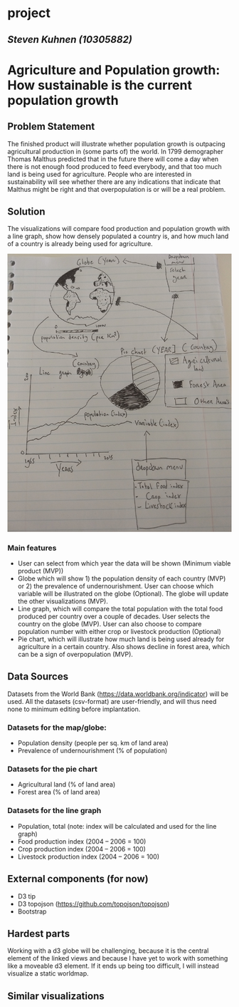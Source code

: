 # project
## *Steven Kuhnen (10305882)*
# **Agriculture and Population growth: How sustainable is the current population growth**

## Problem Statement
The finished product will illustrate whether population growth is outpacing agricultural production in (some parts of) the world. In 1799 demographer Thomas Malthus predicted that in the future there will come a day when there is not enough food produced to feed everybody, and that too much land is being used for agriculture. People who are interested in sustainability will see whether there are any indications that indicate that Malthus might be right and that overpopulation is or will be a real problem.

## Solution
The visualizations will compare food production and population growth with a line graph, show how densely populated a country is, and how much land of a country is already being used for agriculture.

![drawn proposal](doc/proposal.jpg)

### Main features
- User can select from which year the data will be shown (Minimum viable product (MVP))
- Globe which will show 1) the population density of each country (MVP) or 2) the prevalence of undernourishment. User can choose which variable will be illustrated on the globe (Optional). The globe will update the other visualizations (MVP).
- Line graph, which will compare the total population with the total food produced per country over a couple of decades. User selects the country on the globe (MVP). User can also choose to compare population number with either crop or livestock production (Optional)
- Pie chart, which will illustrate how much land is being used already for agriculture in a certain country. Also shows decline in forest area, which can be a sign of overpopulation (MVP).

## Data Sources
Datasets from the World Bank (https://data.worldbank.org/indicator) will be used. All the datasets (csv-format) are user-friendly, and will thus need none to minimum editing before implantation.

### Datasets for the map/globe:
- Population density (people per sq. km of land area)
- Prevalence of undernourishment (% of population)

### Datasets for the pie chart
- Agricultural land (% of land area)
- Forest area (% of land area)

### Datasets for the line graph
- Population, total (note: index will be calculated and used for the line graph)
- Food production index (2004 – 2006 = 100)
- Crop production index (2004 – 2006 = 100)
- Livestock production index (2004 – 2006 = 100)

## External components (for now)
- D3 tip
- D3 topojson (https://github.com/topojson/topojson)
- Bootstrap

## Hardest parts
Working with a d3 globe will be challenging, because it is the central element of the linked views and because I have yet to work with something like a moveable d3 element. If it ends up being too difficult, I will instead visualize a static worldmap.

## Similar visualizations


